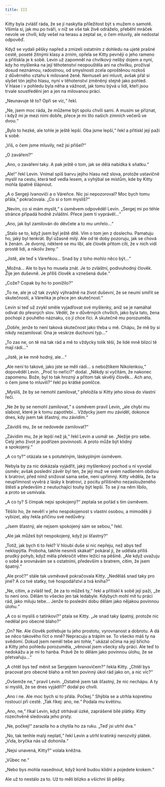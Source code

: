 ```yaml
---
title: III
---
```


Kitty byla zvlášť ráda, že se jí naskytla příležitost být s mužem o samotě. Všimla si, jak mu po tváři, v níž se vše tak živě odráželo, přeběhl mráček nevole ve chvíli, kdy vešel na terasu a zeptal se, o čem mluvily, ale nedostal odpověď.

Když se vydali pěšky napřed a zmizeli ostatním z dohledu na ujeté prašné cestě, poseté žitnými klasy a zrním, opřela se Kitty pevněji o jeho rameno a přitiskla je k sobě. Levin už zapomněl na chvilkový nelibý dojem a nyní, kdy ho myšlenka na její těhotenství neopouštěla ani na chvilku, prožíval dosud neznámou, radostnou, od smyslnosti zcela oproštěnou rozkoš z důvěrného vztahu k milované ženě. Nemuseli ani mluvit, avšak přál si slyšet tón jejího hlasu, nyní v těhotenství změněný stejně jako pohled. V hlase i v pohledu byla něha a vážnost, jak tomu bývá u lidí, kteří jsou trvale soustředěni jen a jen na milovanou práci.

„Neunavuje tě to? Opři se víc,“ řekl.

„Ne, jsem moc ráda, že můžeme být spolu chvíli sami. A musím se přiznat, i když mi je mezi nimi dobře, přece je mi líto našich zimních večerů ve dvou.“

„Bylo to hezké, ale tohle je ještě lepší. Oba jsme lepší,“ řekl a přitiskl její paži k sobě.

„Víš, o čem jsme mluvily, než jsi přišel?“

„O zaváření?“

„Ano, o zaváření taky. A pak ještě o tom, jak se dělá nabídka k sňatku.“

„Ale!“ řekl Levin. Vnímal spíš barvu jejího hlasu než slova, protože ustavičně myslil na cestu, která teď vedla lesem, a vyhýbal se místům, kde by Kitty mohla špatně šlápnout.

„A o Sergeji Ivanoviči a o Váreňce. Nic jsi nepozoroval? Moc bych tomu přála,“ pokračovala. „Co si o tom myslíš?“

„Nevím, co si mám myslit,“ s úsměvem odpověděl Levin. „Sergej mi po téhle stránce připadá hodně zvláštní. Přece jsem ti vyprávěl…“

„Ano, jak byl zamilován do děvčete a to mu umřelo…“

„Stalo se to, když jsem byl ještě dítě. Vím o tom jen z doslechu. Pamatuju ho, jaký byl tenkrát. Byl úžasně milý. Ale od té doby pozoruju, jak se chová k ženám. Je dvorný, některé se mu líbí, ale člověk přitom cítí, že v nich vidí prostě lidi, a nikoliv ženy.“

„Jistě, ale teď s Váreňkou… Snad by z toho mohlo něco být…“

„Možná… Ale to bys ho musela znát. Je to zvláštní, podivuhodný člověk. Žije jen duševně. Je příliš člověk a vznešená duše.“

„Cože? Copak by ho to ponížilo?“

„To ne, ale je už tak zvyklý výhradně na život duševní, že se neumí smířit se skutečností, a Váreňka je přece jen skutečnost.“

Levin si teď už zvykl směle vyjadřovat své myšlenky, aniž se je namáhal odívat do přesných slov. Věděl, že v důvěrných chvílích, jako byla tato, žena pochopí z pouhého náznaku, co jí chce říci. A skutečně mu porozuměla.

„Dobře, jenže to není taková skutečnost jako třeba u mě. Chápu, že mě by si nikdy nezamiloval. Ona je veskrze duchovní typ…“

„To zas ne, on tě má tak rád a mě to vždycky tolik těší, že lidé mně blízcí tě mají rádi…“

„Jistě, je ke mně hodný, ale…“

„Ale není to takové, jako jste se měli rádi… s nebožtíkem Nikolenkou,“ dopověděl Levin. „Proč to neříci?“ dodal. „Někdy si vyčítám, že nakonec zapomenu. Bože, byl to tak hrozný a přitom tak skvělý člověk… Ach ano, o čem jsme to mluvili?“ řekl po krátké pomlčce.

„Myslíš, že by se nemohl zamilovat,“ přeložila si Kitty jeho slova do vlastní řeči.

„Ne že by se nemohl zamilovat,“ s úsměvem pravil Levin, „ale chybí mu slabost, které je k tomu zapotřebí… Vždycky jsem mu záviděl, dokonce dnes, kdy jsem tak šťastný, mu závidím.“

„Závidíš mu, že se nedovede zamilovat?“

„Závidím mu, že je lepší než já,“ řekl Levin a usmál se. „Nežije pro sebe. Celý jeho život je podřízen povinnosti. A proto může být klidný a spokojený.“

„A co ty?“ otázala se s potutelným, láskyplným úsměvem.

Nebyla by za nic dokázala vyjádřit, jaký myšlenkový pochod u ní vyvolal úsměv; avšak poslední závěr byl ten, že její muž ve svém nadšeném obdivu k bratrovi, před nímž snižoval sama sebe, není upřímný. Kitty věděla, že ta neupřímnost vyvěrá z lásky k bratrovi, z pocitu přílišného nezaslouženého štěstí a především z neutuchající touhy být lepší. To se jí na něm líbilo, a proto se usmívala.

„A co ty? S čímpak nejsi spokojený?“ zeptala se pořád s tím úsměvem.

Těšilo ho, že nevěří v jeho nespokojenost s vlastní osobou, a mimoděk ji vybízel, aby řekla příčinu své nedůvěry.

„Jsem šťastný, ale nejsem spokojený sám se sebou,“ řekl.

„Ale jak můžeš být nespokojený, když jsi šťastný?“

„Totiž, jak bych ti to řekl? V hloubi duše si nic nepřeju, než abys teď neklopýtla. Proboha, takhle nesmíš skákat!“ pokáral ji, že udělala příliš prudký pohyb, když měla překročit větev ležící na pěšině. „Ale když uvažuju o sobě a srovnávám se s ostatními, především s bratrem, cítím, že jsem špatný.“

„Ale proč?“ stále tak usměvavě pokračovala Kitty. „Neděláš snad taky pro jiné? A co tvé statky, tvé hospodářství a tvá kniha?“

„Ne, cítím, a zvlášť teď, že za to můžeš ty,“ řekl a přitiskl k sobě její paži, „že to není ono. Dělám to všecko jen tak ledabyle. Kdybych mohl mít tu práci rád, jako miluju tebe… Jenže to poslední dobu dělám jako nějakou povinnou úlohu.“

„A co si myslíš o tatínkovi?“ ptala se Kitty. „Je snad taky špatný, protože nic nedělal pro obecné blaho?“

„On? Ne. Ale člověk potřebuje tu jeho prostotu, vyrovnanost a dobrotu. A dá se něco takového říct o mně? Nepracuju a trápím se. To všecko máš ty na svědomí. Dokud jsem neměl tebe ani _tohle,“_ ukázal očima na její břicho a Kitty jeho pohledu porozuměla, „věnoval jsem všecky síly práci. Ale teď to nedokážu a je mi to hanba. Právě že to dělám jako povinnou úlohu, že se přetvařuju…“

„A chtěl bys teď měnit se Sergejem Ivanovičem?“ řekla Kitty. „Chtěl bys pracovat pro obecné blaho a mít ten povinný úkol rád jako on, a nic víc?“

„Ovšemže ne,“ pravil Levin. „Ostatně jsem tak šťastný, že nic nechápu. A ty si myslíš, že se dnes vyjádří?“ dodal po chvíli.

„Ano i ne. Ale moc bych si to přála. Počkej.“ Shýbla se a utrhla kopretinu rostoucí při cestě. „Tak říkej: ano, ne.“ Podala mu květinu.

„Ano, ne,“ říkal Levin, když otrhával úzké, zaprášené bílé plátky. Kitty rozechvěně sledovala jeho prsty.

„Ne, počkej!“ zarazila ho a chytila ho za ruku. „Teď jsi utrhl dva.“

„No, tak tenhle malý neplatí,“ řekl Levin a utrhl kratinký nerozvitý plátek. „Vida, bryčka nás už dohonila.“

„Nejsi unavená, Kitty?“ volala kněžna.

„Vůbec ne.“

„Nebo bys mohla nasednout, když koně budou klidní a pojedete krokem.“

Ale už to nestálo za to. Už to měli blízko a všichni šli pěšky.
